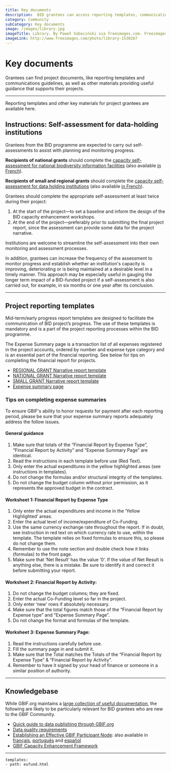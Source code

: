 ```yaml
---
title: Key documents
description:  BID grantees can access reporting templates, communications guidelines and other key project materials.
category: Community
subCategory: Key documents
image: /images/library.jpg
imageTitle: Library. By Paweł Sobociński via freeimages.com. Freeimages content license.
imageLink: http://www.freeimages.com/photo/library-1530267
---
```

# Key documents

Grantees can find project documents, like reporting templates and communications guidelines, as well as other materials providing useful guidance that supports their projects.

<!-- toc -->
<!-- tocstop -->

-----------------------

Reporting templates and other key materials for project grantees are available here.

## Instructions: Self-assessment for data-holding institutions

Grantees from the BID programme are expected to carry out self-assessments to assist with planning and monitoring progress.

**Recipients of national grants** should complete the [capacity self-assessment for national biodiversity information facilities](http://www.gbif.org/resource/82277) (also available [in French](http://www.gbif.org/resource/82782)). 

**Recipients of small and regional grants** should complete the [capacity self-assessment for data holding institutions](http://www.gbif.org/resource/82785) (also available [in French](http://www.gbif.org/resource/82813)). 

Grantees should complete the appropriate self-assessment at least twice during their project:

1. At the start of the project—to set a baseline and inform the design of the BID capacity enhancement workshops.
2. At the end of the project—preferably prior to submitting the final project report, since the assessment can provide some data for the project narrative. 

Institutions are welcome to streamline the self-assessment into their own monitoring and assessment processes. 

In addition, grantees can increase the frequency of the assessment to monitor progress and establish whether an institution's capacity is improving, deteriorating or is being maintained at a desirable level in a timely manner. This approach may be especially useful in gauging the longer term impact of a BID-funded  project if a self-assessment is also carried out, for example, in six months or one year after its conclusion. 

-----------

## Project reporting templates

Mid-term/early progress report templates are designed to facilitate the communication of BID project’s progress. The use of these templates is mandatory and is a part of the project reporting processes within the BID programme.

The Expense Summary page is a transaction list of all expenses registered in the project accounts, ordered by number and expense type category and is an essential part of the financial reporting. See below for tips on completing the financial report for projects.

+ [REGIONAL GRANT Narrative report template](http://bid.gbif.org/raw/BID-AF2015-REG_narrative_report_template.doc)
+ [NATIONAL GRANT Narrative report template](http://bid.gbif.org/raw/BID-AF2015-NAC_narrative_report_template.doc)
+ [SMALL GRANT Narrative report template](http://bid.gbif.org/raw/BID-AF2015-SMA_narrative_report_template.doc)
+ [Expense summary page](http://bid.gbif.org/raw/Expense-Summary-Page.xlsx)

### Tips on completing expense summaries

To ensure GBIF's ability to honor requests for payment after each reporting period, please be sure that your expense summary reports adequately address the follow issues.
 
#### General guidance

1. Make sure that totals of the “Financial Report by Expense Type”, “Financial Report by Activity” and “Expense Summary Page” are identical.
2. Read the instructions in each template before use (Red Text).
3. Only enter the actual expenditures in the yellow highlighted areas (see instructions in templates).
4. Do not change the formulas and/or structural integrity of the templates.
5. Do not change the budget column without prior permission, as it represents the approved budget in the contract.
 
#### Worksheet 1: Financial Report by Expense Type

1. Only enter the actual expenditures and income in the ‘Yellow Highlighted’ areas.
2. Enter the actual level of income/expenditure of Co-Funding.
3. Use the same currency exchange rate throughout the report. If in doubt, see instruction in red text on which currency rate to use, within the template. The template relies on fixed formulas to ensure this, so please do not change them.
4. Remember to use the note section and double check how it links (formulas) to the front page.
5. Make sure that ‘Net Result’ has the value ‘0’. If the value of Net Result is anything else, there is a mistake. Be sure to identify it and correct it before submitting your report.
 
#### Worksheet 2: Financial Report by Activity:

1. Do not change the budget columns; they are fixed.
2. Enter the actual Co-Funding level so far in the project.
3. Only enter ‘new’ rows if absolutely necessary.
4. Make sure that the total figures match those of the “Financial Report by Expense type” and “Expense Summary Page”.
5. Do not change the format and formulas of the template.
 
#### Worksheet 3: Expense Summary Page:

1. Read the instructions carefully before use.
2. Fill the summary page in and submit it.
3. Make sure that the Total matches the Totals of the “Financial Report by Expense Type” & “Financial Report by Activity”.
4. Remember to have it signed by your head of finance or someone in a similar position of authority.

-----------

## Knowledgebase

While GBIF.org maintains a [large collection of useful documentation](http://www.gbif.org/resources), the following are likely to be particularly relevant for BID grantees who are new to the GBIF Community.        

+ [Quick guide to data publishing through GBIF.org](http://www.gbif.org/publishing-data/quick-guide)
+ [Data quality requirements](http://www.gbif.org/publishing-data/quality)
+ [Establishing an Effective GBIF Participant Node](http://www.gbif.org/resource/80925): also available in [français](http://www.gbif.org/resource/82147), [português](http://www.gbif.org/resource/82231) and [español](http://www.gbif.org/resource/82186)
+ [GBIF Capacity Enhancement Framework](http://www.gbif.org/resource/80954)

-----------

```styledYaml
templates:
- path: eufund.html
```
